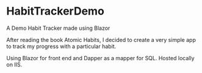 # HabitTrackerDemo
A Demo Habit Tracker made using Blazor

After reading the book Atomic Habits, I decided to create a very simple app to track my progress with a particular habit.

Using Blazor for front end and Dapper as a mapper for SQL. Hosted locally on IIS.
